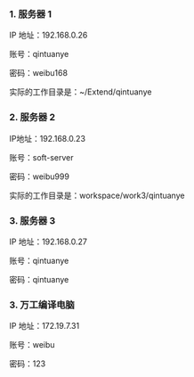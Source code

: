 ### 1. 服务器 1

IP 地址：192.168.0.26

账号：qintuanye

密码：weibu168

实际的工作目录是：~/Extend/qintuanye

### 2. 服务器 2

IP地址：192.168.0.23

账号：soft-server

密码：weibu999

实际的工作目录是：workspace/work3/qintuanye

### 3. 服务器 3

IP 地址：192.168.0.27

账号：qintuanye

密码：qintuanye

### 3. 万工编译电脑

IP 地址：172.19.7.31

账号：weibu

密码：123